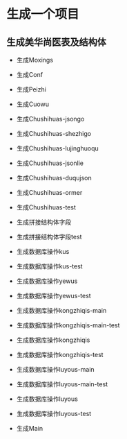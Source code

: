 # 生成一个项目

## 生成美华尚医表及结构体

* 生成Moxings
* 生成Conf
* 生成Peizhi
* 生成Cuowu
* 生成Chushihuas-jsongo
* 生成Chushihuas-shezhigo
* 生成Chushihuas-lujinghuoqu

* 生成Chushihuas-jsonlie
* 生成Chushihuas-duqujson

* 生成Chushihuas-ormer
* 生成Chushihuas-test

* 生成拼接结构体字段
* 生成拼接结构体字段test

* 生成数据库操作kus
* 生成数据库操作kus-test
* 生成数据库操作yewus
* 生成数据库操作yewus-test
* 生成数据库操作kongzhiqis-main
* 生成数据库操作kongzhiqis-main-test
* 生成数据库操作kongzhiqis
* 生成数据库操作kongzhiqis-test
* 生成数据库操作luyous-main
* 生成数据库操作luyous-main-test
* 生成数据库操作luyous
* 生成数据库操作luyous-test

* 生成Main
